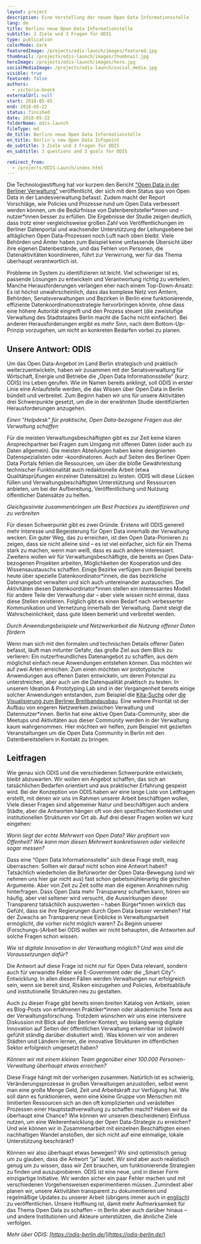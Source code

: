 ```yaml
---
layout: project
description: Eine Vorstellung der neuen Open Data Informationsstelle
lang: de
title: Berlins neue Open Data Informationstelle
subtitle: 3 Ziele und 3 Fragen für ODIS
type: publication
colorMode: dark
featuredImage: /projects/odis-launch/images/featured.jpg
thumbnail: /projects/odis-launch/images/thumbnail.jpg
heroImage: /projects/odis-launch/images/hero.jpg
socialMediaImage: /projects/odis-launch/social_media.jpg
visible: true
featured: false
authors:
  - victoria-boeck
externalUrl: null
start: 2018-05-05
end: 2018-05-22
status: finished
date: 2018-05-22
folderName: odis-launch
fileType: md
de_title: Berlins neue Open Data Informationstelle
en_title: Berlin's new Open Data Infopoint
de_subtitle: 3 Ziele und 3 Fragen für ODIS
en_subtitle: 3 questions and 3 goals for ODIS

redirect_from:
  - /projects/ODIS-Launch/index.html
---
```


Die Technologiestiftung hat vor kurzem den Bericht ["Open Data in der Berliner Verwaltung"](https://www.technologiestiftung-berlin.de/fileadmin/user_upload/Open_Data_in-der-Verwaltung_WEB.pdf) veröffentlicht, der sich mit dem Status quo von Open Data in der Landesverwaltung befasst. Zudem macht der Report Vorschläge, wie Policies und Prozesse rund um Open Data verbessert werden können, um die Bedürfnisse von Datenbereitsteller\*innen und -nutzer\*innen besser zu erfüllen. Die Ergebnisse der Studie zeigen deutlich, dass trotz einer vergleichsweise großen Zahl von Veröffentlichungen im Berliner Datenportal und wachsender Unterstützung der Leitungsebene bei alltäglichen Open Data-Prozessen noch Luft nach oben bleibt. Viele Behörden und Ämter haben zum Beispiel keine umfassende Übersicht über ihre eigenen Datenbestände, und das Fehlen von Personen, die Datenaktivitäten koordinieren, führt zur Verwirrung, wer für das Thema überhaupt verantwortlich ist.

Probleme im System zu identifizieren ist leicht. Viel schwieriger ist es, passende Lösungen zu entwickeln und Verantwortung richtig zu verteilen. Manche Herausforderungen verlangen eher nach einem Top-Down-Ansatz: Es ist höchst unwahrscheinlich, dass das komplexe Netz von Ämtern, Behörden, Senatsverwaltungen und Bezirken in Berlin eine funktionierende, effiziente Datenkoordinationsstrategie hervorbringen könnte, ohne dass eine höhere Autorität eingreift und den Prozess steuert (die zweistufige Verwaltung des Stadtstaates Berlin macht die Sache nicht einfacher). Bei anderen Herausforderungen ergibt es mehr Sinn, nach dem Bottom-Up-Prinzip vorzugehen, um nicht an konkreten Bedarfen vorbei zu planen.

Unsere Antwort: ODIS
--------------------



Um das Open Data-Angebot im Land Berlin strategisch und praktisch weiterzuentwickeln, haben wir zusammen mit der Senatsverwaltung für Wirtschaft, Energie und Betriebe die „Open Data Informationsstelle“ (kurz: ODIS) ins Leben gerufen. Wie im Namen bereits anklingt, soll ODIS in erster Linie eine Anlaufstelle werden, die das Wissen über Open Data in Berlin bündelt und verbreitet. Zum Beginn haben wir uns für unsere Aktivitäten drei Schwerpunkte gesetzt, um die in der erwähnten Studie identifizierten Herausforderungen anzugehen.

_Einen “Helpdesk” für praktische, Open Data-bezogene Fragen aus der Verwaltung schaffen_

Für die meisten Verwaltungsbeschäftigten gibt es zur Zeit keine klaren Ansprechpartner bei Fragen zum Umgang mit offenen Daten (oder auch zu Daten allgemein). Die meisten Abteilungen haben keine designierten Datenspezialisten oder –koordinatoren. Auch auf Seiten des Berliner Open Data Portals fehlen die Ressourcen, um über die bloße Gewährleistung technischer Funktionalität auch redaktionelle Arbeit (etwa Qualitätsprüfungen einzelner Datensätze) zu leisten. ODIS will diese Lücken füllen und Verwaltungsbeschäftigten Unterstützung und Ressourcen anbieten, um bei der Aufbereitung, Veröffentlichung und Nutzung öffentlicher Datensätze zu helfen.

_Gleichgesinnte zusammenbringen um Best Practices zu identifizieren und zu verbreiten_

Für diesen Schwerpunkt gibt es zwei Gründe. Erstens will ODIS generell mehr Interesse und Begeisterung für Open Data innerhalb der Verwaltung wecken. Ein guter Weg, das zu erreichen, ist den Open Data-Pionieren zu zeigen, dass sie nicht alleine sind – es ist viel einfacher, sich für ein Thema stark zu machen, wenn man weiß, dass es auch andere interessiert. Zweitens wollen wir für Verwaltungsbeschäftigte, die bereits an Open Data-bezogenen Projekten arbeiten, Möglichkeiten der Kooperation und des Wissensaustauschs schaffen. Einige Bezirke verfügen zum Beispiel bereits heute über spezielle Datenkoordinator\*innen, die das bezirkliche Datenangebot verwalten und sich auch untereinander austauschen. Die Aktivitäten diesen Datenkoordinator\*innen stellen ein interessantes Modell für andere Teile der Verwaltung dar – aber viele wissen nicht einmal, dass diese Stellen existieren. Folglich gibt es einen Bedarf nach verbesserter Kommunikation und Vernetzung innerhalb der Verwaltung. Damit steigt die Wahrscheinlichkeit, dass gute Ideen bemerkt und verbreitet werden.

_Durch Anwendungsbeispiele und Netzwerkarbeit die Nutzung offener Daten fördern_

Wenn man sich mit den formalen und technischen Details offener Daten befasst, läuft man mitunter Gefahr, das große Ziel aus dem Blick zu verlieren: Ein nutzerfreundliches Datenangebot zu schaffen, aus dem möglichst einfach neue Anwendungen entstehen können. Das möchten wir auf zwei Arten erreichen: Zum einen möchten wir prototypische Anwendungen aus offenen Daten entwickeln, um deren Potenzial zu unterstreichen, aber auch um die Datenqualität praktisch zu testen. In unserem Ideation & Prototyping Lab sind in der Vergangenheit bereits einige solcher Anwendungen entstanden, zum Beispiel die [Kita-Suche](http://kita-suche.berlin/) oder [die Visualisierung zum Berliner Breitbandausbau](http://www.breitband-berlin.de/). Eine weitere Priorität ist der Aufbau von engeren Netzwerken zwischen Verwaltung und Datennutzer\*innen. Berlin hat eine aktive Open Data-Community, aber die Meetups und Aktivitäten aus dieser Community werden in der Verwaltung kaum wahrgenommen. Hier möchten wir helfen, zum Beispiel mit gezielten Veranstaltungen um die Open Data Community in Berlin mit den Datenbereitstellern in Kontakt zu bringen.

Leitfragen
----------



Wie genau sich ODIS und die verschiedenen Schwerpunkte entwickeln, bleibt abzuwarten. Wir wollen ein Angebot schaffen, das sich an tatsächlichen Bedarfen orientiert und aus praktischer Erfahrung gespeist wird. Bei der Konzeption von ODIS haben wir eine lange Liste von Leitfragen erstellt, mit denen wir uns im Rahmen unserer Arbeit beschäftigen wollen, Viele dieser Fragen sind allgemeiner Natur und beschäftigen auch andere Städte, aber die Antworten hängen oft von den spezifischen Kontexten und institutionellen Strukturen vor Ort ab. Auf drei dieser Fragen wollen wir kurz eingehen:

_Worin liegt der echte Mehrwert von Open Data? Wer profitiert von Offenheit? Wie kann man diesen Mehrwert konkretisieren oder vielleicht sogar messen?_

Dass eine “Open Data Informationsstelle” sich diese Frage stellt, mag überraschen: Sollten wir darauf nicht schon eine Antwort haben? Tatsächlich wiederholen die Befürworter der Open Data-Bewegung (und wir nehmen uns hier gar nicht aus) fast schon gebetsmühlenartig die gleichen Argumente. Aber von Zeit zu Zeit sollte man die eigenen Annahmen ruhig hinterfragen. Dass Open Data mehr Transparenz schaffen kann, hören wir häufig, aber viel seltener wird versucht, die Auswirkungen dieser Transparenz tatsächlich auszuwerten – haben Bürger\*innen wirklich das Gefühl, dass sie ihre Regierungen durch Open Data besser verstehen? Hat der Zuwachs an Transparenz neue Einblicke in Verwaltungsarbeit ermöglicht, die vorher nicht möglich waren? Zu Beginn unserer (Forschungs-)Arbeit bei ODIS wollen wir nicht behaupten, die Antworten auf solche Fragen schon wissen.

_Wie ist digitale Innovation in der Verwaltung möglich? Und was sind die Voraussetzungen dafür?_

Die Antwort auf diese Frage ist nicht nur für Open Data relevant, sondern auch für verwandte Felder wie E-Government oder die „Smart City“-Entwicklung. In allen diesen Fällen werden Verwaltungen nur erfolgreich sein, wenn sie bereit sind, Risiken einzugehen und Policies, Arbeitsabläufe und institutionelle Strukturen neu zu gestalten.

Auch zu dieser Frage gibt bereits einen breiten Katalog von Artikeln, seien es Blog-Posts von erfahrenen Praktiker\*innen oder akademische Texte aus der Verwaltungsforschung. Trotzdem wünschen wir uns eine intensivere Diskussion mit Blick auf den Berliner Kontext, wo bislang wenig digitale Innovation auf Seiten der öffentlichen Verwaltung erkennbar ist (obwohl gefühlt ständig darüber diskutiert wird). Was können wir von anderen Städten und Ländern lernen, die innovative Strukturen im öffentlichen Sektor erfolgreich umgesetzt haben?

_Können wir mit einem kleinen Team gegenüber einer 100.000 Personen-Verwaltung überhaupt etwas erreichen?_

Diese Frage hängt mit der vorherigen zusammen. Natürlich ist es schwierig, Veränderungsprozesse in großen Verwaltungen anzustoßen, selbst wenn man eine große Menge Geld, Zeit und Arbeitskraft zur Verfügung hat. Wie soll dann es funktionieren, wenn eine kleine Gruppe von Menschen mit limitierten Ressourcen sich an den oft komplizierten und verästelten Prozessen einer Hauptstadtverwaltung zu schaffen macht? Haben wir da überhaupt eine Chance? Wie können wir unseren (bescheidenen) Einfluss nutzen, um eine Weiterentwicklung der Open Data-Strategie zu erreichen? Und wie können wir in Zusammenarbeit mit einzelnen Beschäftigten einen nachhaltigen Wandel anstoßen, der sich nicht auf eine einmalige, lokale Unterstützung beschränkt?

Können wir also überhaupt etwas bewegen? Wir sind optimistisch genug um zu glauben, dass die Antwort “ja” lautet. Wir sind aber auch realistisch genug um zu wissen, dass wir Zeit brauchen, um funktionierende Strategien zu finden und auszuprobieren. ODIS ist eine neue, und in dieser Form einzigartige Initiative. Wir werden sicher ein paar Fehler machen und mit verschiedenen Vorgehensweisen experimentieren müssen. Zumindest aber planen wir, unsere Aktivitäten transparent zu dokumentieren und regelmäßige Updates zu unserer Arbeit (übrigens immer auch in [englisch](https://lab.technologiestiftung-berlin.de/projects/ODIS-Launch/index_en.html)) zu veröffentlichen. Unsere Hoffnung ist, damit mehr Aufmerksamkeit für das Thema Open Data zu schaffen – in Berlin aber auch darüber hinaus – und andere Institutionen und Akteure unterstützen, die ähnliche Ziele verfolgen.

_Mehr über ODIS: [https://odis-berlin.de/](https://odis-berlin.de/)_
